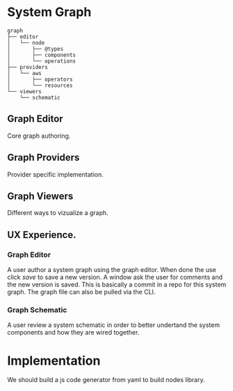 # System Graph

```
graph
├── editor
│   └── node
│       ├── @types
│       ├── components
│       └── operations
├── providers
│   └── aws
│       ├── operators
│       └── resources
└── viewers
    └── schematic
```

## Graph Editor

Core graph authoring.

## Graph Providers

Provider specific implementation.

## Graph Viewers

Different ways to vizualize a graph.

## UX Experience.

### Graph Editor

A user author a system graph using the graph editor. When done the use click _save_ to save a new version. A window ask the user for comments and the new version is saved. This is basically a commit in a repo for this system graph. The graph file can also be pulled via the CLI.

### Graph Schematic

A user review a system schematic in order to better undertand the system components and how they are wired together.

# Implementation

We should build a js code generator from yaml to build nodes library.
